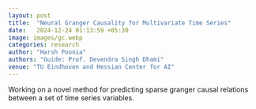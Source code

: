 ```yaml
---
layout: post
title:  "Neural Granger Causality for Multivariate Time Series"
date:   2024-12-24 01:13:59 +05:30
image: images/gc.webp
categories: research
author: "Harsh Poonia"
authors: "Guide: Prof. Devendra Singh Dhami"
venue: "TU Eindhoven and Hessian Center for AI"
---
```

Working on a novel method for predicting sparse granger causal relations between a set of time series variables.
